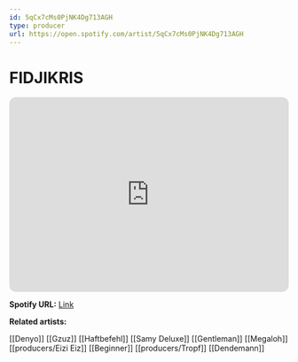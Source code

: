 ```yaml
---
id: 5qCx7cMs0PjNK4Dg713AGH
type: producer
url: https://open.spotify.com/artist/5qCx7cMs0PjNK4Dg713AGH
---
```

# FIDJIKRIS

<iframe style="border-radius:12px" src="https://open.spotify.com/embed/artist/5qCx7cMs0PjNK4Dg713AGH" width="100%" height="352" frameBorder="0" allowfullscreen="" allow="autoplay; clipboard-write; encrypted-media; fullscreen; picture-in-picture" loading="lazy"></iframe>

**Spotify URL:** [Link](https://open.spotify.com/artist/5qCx7cMs0PjNK4Dg713AGH)

**Related artists:**

[[Denyo]]
[[Gzuz]]
[[Haftbefehl]]
[[Samy Deluxe]]
[[Gentleman]]
[[Megaloh]]
[[producers/Eizi Eiz]]
[[Beginner]]
[[producers/Tropf]]
[[Dendemann]]
